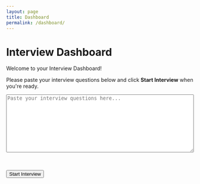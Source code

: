 ```yaml
---
layout: page
title: Dashboard
permalink: /dashboard/
---
```


<script type="module" src="/assets/js/firebase.js"></script>

# Interview Dashboard

Welcome to your Interview Dashboard!

Please paste your interview questions below and click **Start Interview** when you're ready.

<textarea id="questions" rows="10" style="width:100%;" placeholder="Paste your interview questions here..."></textarea>

<br/><br/>
<button type="button" id="startInterview">Start Interview</button>

<!-- Placeholder for dynamic content like AI hints will appear here -->
<div id="interviewOutput"></div>

<script>
  document.getElementById('startInterview').addEventListener('click', function() {
    const questions = document.getElementById('questions').value.trim();
    if (!questions) {
      alert("Please enter some interview questions first.");
      return;
    }

    // 1. Save the questions in Firebase Firestore
    saveInterviewSession(questions);

    // 2. Display the questions as a simple confirmation on the page
    document.getElementById('interviewOutput').innerHTML =
      "<h3>Interview Session Started</h3><p>" + questions.replace(/\n/g, "<br/>") + "</p>";

    // Future steps:
    // - Generate the first question with an AI-generated answer
    // - Enable real-time updates for hints and follow-ups
  });
</script>

